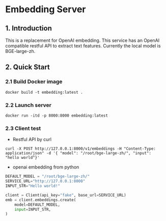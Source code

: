 # Embedding Server

## 1. Introduction
This is a replacement for OpenAI embedding.
This service has an OpenAI compatible restful API to extract text features.
Currently the local model is BGE-large-zh.

## 2. Quick Start
### 2.1 Build Docker image
```shell
docker build -t embedding:latest .
```

### 2.2 Launch server
```shell
docker run -itd -p 8000:8000 embedding:latest
```

### 2.3 Client test
- Restful API by curl
```shell
curl -X POST http://127.0.0.1:8000/v1/embeddings -H "Content-Type: application/json" -d '{ "model": "/root/bge-large-zh/", "input": "hello world"}'
```

- openai embedding from python
```python
DEFAULT_MODEL = "/root/bge-large-zh/"
SERVICE_URL="http://127.0.0.1:8000"
INPUT_STR="Hello world!"

client = Client(api_key="fake", base_url=SERVICE_URL)
emb = client.embeddings.create(
    model=DEFAULT_MODEL,
    input=INPUT_STR,
)
```
